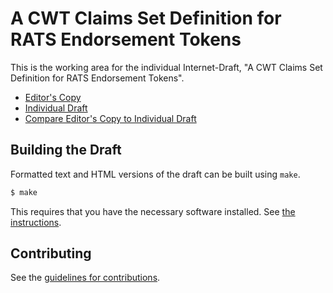 # A CWT Claims Set Definition for RATS Endorsement Tokens

This is the working area for the individual Internet-Draft, "A CWT Claims Set Definition for RATS Endorsement Tokens".

* [Editor's Copy](https://ietf-rats.github.io/draft-birkholz-rats-endorsement-eat/#go.draft-birkholz-rats-endorsement-eat.html)
* [Individual Draft](https://tools.ietf.org/html/draft-birkholz-rats-endorsement-eat)
* [Compare Editor's Copy to Individual Draft](https://ietf-rats.github.io/draft-birkholz-rats-endorsement-eat/#go.draft-birkholz-rats-endorsement-eat.diff)

## Building the Draft

Formatted text and HTML versions of the draft can be built using `make`.

```sh
$ make
```

This requires that you have the necessary software installed.  See
[the instructions](https://github.com/martinthomson/i-d-template/blob/master/doc/SETUP.md).


## Contributing

See the
[guidelines for contributions](https://github.com/ietf-rats/draft-birkholz-rats-endorsement-eat/blob/master/CONTRIBUTING.md).

